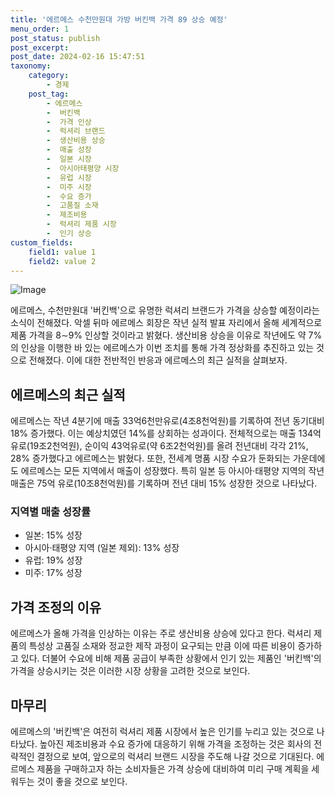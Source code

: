 ```yaml
---
title: '에르메스 수천만원대 가방 버킨백 가격 89 상승 예정'
menu_order: 1
post_status: publish
post_excerpt: 
post_date: 2024-02-16 15:47:51
taxonomy:
    category:
        - 경제
    post_tag:
        - 에르메스
        -  버킨백
        -  가격 인상
        -  럭셔리 브랜드
        -  생산비용 상승
        -  매출 성장
        -  일본 시장
        -  아시아태평양 시장
        -  유럽 시장
        -  미주 시장
        -  수요 증가
        -  고품질 소재
        -  제조비용
        -  럭셔리 제품 시장
        -  인기 상승
custom_fields:
    field1: value 1
    field2: value 2
---
```


![Image](https://imgnews.pstatic.net/image/215/2024/02/09/A202402090064_1_20240209204601496.jpg?type=w647)

에르메스, 수천만원대 '버킨백'으로 유명한 럭셔리 브랜드가 가격을 상승할 예정이라는 소식이 전해졌다. 악셀 뒤마 에르메스 회장은 작년 실적 발표 자리에서 올해 세계적으로 제품 가격을 8∼9% 인상할 것이라고 밝혔다. 생산비용 상승을 이유로 작년에도 약 7%의 인상을 이행한 바 있는 에르메스가 이번 조치를 통해 가격 정상화를 추진하고 있는 것으로 전해졌다. 이에 대한 전반적인 반응과 에르메스의 최근 실적을 살펴보자.
## 에르메스의 최근 실적
에르메스는 작년 4분기에 매출 33억6천만유로(4조8천억원)를 기록하여 전년 동기대비 18% 증가했다. 이는 예상치였던 14%를 상회하는 성과이다. 전체적으로는 매출 134억유로(19조2천억원), 순이익 43억유로(약 6조2천억원)를 올려 전년대비 각각 21%, 28% 증가했다고 에르메스는 밝혔다. 또한, 전세계 명품 시장 수요가 둔화되는 가운데에도 에르메스는 모든 지역에서 매출이 성장했다. 특히 일본 등 아시아·태평양 지역의 작년 매출은 75억 유로(10조8천억원)를 기록하며 전년 대비 15% 성장한 것으로 나타났다.
### 지역별 매출 성장률
- 일본: 15% 성장
- 아시아·태평양 지역 (일본 제외): 13% 성장
- 유럽: 19% 성장
- 미주: 17% 성장
## 가격 조정의 이유
에르메스가 올해 가격을 인상하는 이유는 주로 생산비용 상승에 있다고 한다. 럭셔리 제품의 특성상 고품질 소재와 정교한 제작 과정이 요구되는 만큼 이에 따른 비용이 증가하고 있다. 더불어 수요에 비해 제품 공급이 부족한 상황에서 인기 있는 제품인 '버킨백'의 가격을 상승시키는 것은 이러한 시장 상황을 고려한 것으로 보인다.
## 마무리
에르메스의 '버킨백'은 여전히 럭셔리 제품 시장에서 높은 인기를 누리고 있는 것으로 나타났다. 높아진 제조비용과 수요 증가에 대응하기 위해 가격을 조정하는 것은 회사의 전략적인 결정으로 보여, 앞으로의 럭셔리 브랜드 시장을 주도해 나갈 것으로 기대된다. 에르메스 제품을 구매하고자 하는 소비자들은 가격 상승에 대비하여 미리 구매 계획을 세워두는 것이 좋을 것으로 보인다.
